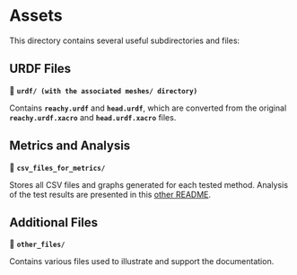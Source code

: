 # Assets

This directory contains several useful subdirectories and files:

## URDF Files
📂 **`urdf/ (with the associated meshes/ directory)`**

Contains **`reachy.urdf`** and **`head.urdf`**, which are converted from the original **`reachy.urdf.xacro`** and **`head.urdf.xacro`** files.
## Metrics and Analysis
📂 **`csv_files_for_metrics/`**

Stores all CSV files and graphs generated for each tested method.
Analysis of the test results are presented in this [other README](../docs/report/README.md).
## Additional Files
📂 **`other_files/`**

Contains various files used to illustrate and support the documentation.
